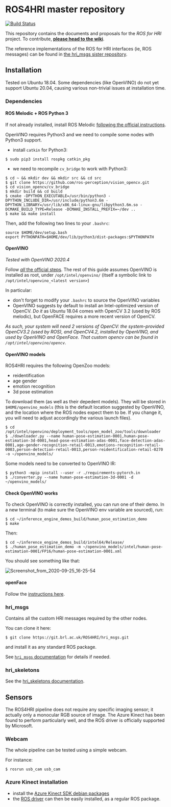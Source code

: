ROS4HRI master repository
=========================

[![Build Status](https://travis-ci.com/ros4hri/ros4hri.svg?branch=master)](https://travis-ci.com/ros4hri/ros4hri)

This repository contains the documents and proposals for the *ROS for HRI*
project. To contribute, **[please head to the
wiki](https://caidin.brl.ac.uk/ROS4HRI/main/wikis/home)**.

The reference implementations of the ROS for HRI interfaces (ie, ROS messages)
can be found in [the hri_msgs sister repository](https://caidin.brl.ac.uk/ROS4HRI/hri_msgs).

Installation
------------


Tested on Ubuntu 18.04. Some dependencies (like OpenVINO) do not yet support Ubuntu 20.04, causing various non-trivial issues at installation time.

### Dependencies


#### ROS Melodic + ROS Python 3

If not already installed, install ROS Melodic [following the official instructions](http://wiki.ros.org/Installation/Ubuntu).


OpenVINO requires Python3 and we need to compile some nodes with Python3 support.

- install `catkin` for Python3:
```
$ sudo pip3 install rospkg catkin_pkg
```

- we need to recompile `cv_bridge` to work with Python3:

```
$ cd ~ && mkdir dev && mkdir src && cd src
$ git clone https://github.com/ros-perception/vision_opencv.git
$ cd vision_opencv/cv_bridge
$ mkdir build && cd build
$ cmake -DPYTHON_EXECUTABLE=/usr/bin/python3 -DPYTHON_INCLUDE_DIR=/usr/include/python3.6m -DPYTHON_LIBRARY=/usr/lib/x86_64-linux-gnu/libpython3.6m.so -DCMAKE_BUILD_TYPE=Release -DCMAKE_INSTALL_PREFIX=~/dev ..
$ make && make install
```

Then, add the following two lines to your `.bashrc`:

```
source $HOME/dev/setup.bash
export PYTHONPATH=$HOME/dev/lib/python3/dist-packages:$PYTHONPATH
```

#### OpenVINO

*Tested with OpenVINO 2020.4*

Follow [*all* the official steps](https://docs.openvinotoolkit.org/2020.4/openvino_docs_install_guides_installing_openvino_linux.html). The rest of this guide assumes OpenVINO is installed as root, under `/opt/intel/openvino/` (itself a symbolic link to `/opt/intel/openvino_<latest version>`)

In particular:

- don't forget to modify your `.bashrc` to source the OpenVINO variables
- OpenVINO suggests by default to install an Intel-optimized version of OpenCV. *Do it* as Ubuntu 18.04 comes with OpenCV 3.2 (used by ROS melodic), but OpenFACE requires a more recent version of OpenCV.

*As such, your system will need 2 versions of OpenCV: the system-provided OpenCV3.2 (used by ROS), and OpenCV4.2, installed by OpenVINO, and used by OpenVINO and OpenFace. That custom opencv can be found in `/opt/intel/openvino/opencv`.*

#### OpenVINO models

ROS4HRI requires the following OpenZoo models:

- reidentification
- age gender
- emotion recognition
- 3d pose estimation

To download them (as well as their depedent models). They will be stored in `$HOME/openvino_models` (this is the default location suggested by OpenVINO, and the location where the ROS nodes expect them to be. If you change it, you will need to adjust accordingly the various launch files).

```
$ cd /opt/intel/openvino/deployment_tools/open_model_zoo/tools/downloader
$ ./downloader.py --name human-pose-estimation-0001,human-pose-estimation-3d-0001,head-pose-estimation-adas-0001,face-detection-adas-0001,age-gender-recognition-retail-0013,emotions-recognition-retail-0003,person-detection-retail-0013,person-reidentification-retail-0270 -o ~/openvino_models/
```

Some models need to be converted to OpenVINO IR:

```
$ python3 -mpip install --user -r ./requirements-pytorch.in
$ ./converter.py --name human-pose-estimation-3d-0001 -d ~/openvino_models/
```

#### Check OpenVINO works

To check OpenVINO is correctly installed, you can run one of their demo. In a new terminal (to make sure the OpenVINO env variable are sourced), run:

```
$ cd ~/inference_engine_demos_build/human_pose_estimation_demo
$ make
```
Then:
```
$ cd ~/inference_engine_demos_build/intel64/Release/
$ ./human_pose_estimation_demo -m ~/openvino_models/intel/human-pose-estimation-0001/FP16/human-pose-estimation-0001.xml
```

You should see something like that:

![Screenshot_from_2020-09-25_16-25-54](uploads/650d06f3835c4c2572bdfefb86e6ff28/Screenshot_from_2020-09-25_16-25-54.png)

#### openFace

Follow the [instructions here](https://github.com/TadasBaltrusaitis/OpenFace/wiki/Unix-Installation).


### hri_msgs


Contains all the custom HRI messages required by the other nodes.

You can clone it here:

```
$ git clone https://git.brl.ac.uk/ROS4HRI/hri_msgs.git
```

and install it as any standard ROS package.

See [`hri_msgs` documentation](https://git.brl.ac.uk/ROS4HRI/hri_msgs/blob/master/README.md#installation) for details if needed.

### hri_skeletons


See the [hri_skeletons documentation](https://git.brl.ac.uk/ROS4HRI/hri_skeletons).


Sensors
-------

The ROS4HRI pipeline does not require any specific imaging sensor; it actually only a monocular RGB source of image. The Azure Kinect has been found to perform particularly well, and the ROS driver is officially supported by Microsoft.

### Webcam

The whole pipeline can be tested using a simple webcam.

For instance:

```
$ rosrun usb_cam usb_cam
```

### Azure Kinect installation


- install the [Azure Kinect SDK debian packages](https://github.com/microsoft/Azure-Kinect-Sensor-SDK/blob/develop/docs/usage.md#debian-package)
- the [ROS driver](https://github.com/microsoft/Azure_Kinect_ROS_Driver) can then be easily installed, as a regular ROS package.


